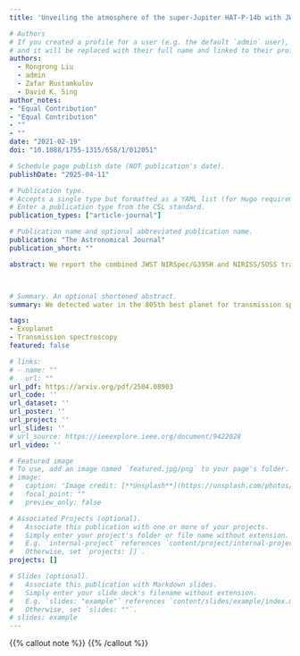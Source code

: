 ```yaml
---
title: 'Unveiling the atmosphere of the super-Jupiter HAT-P-14b with JWST NIRISS and NIRSpec'

# Authors
# If you created a profile for a user (e.g. the default `admin` user), write the username (folder name) here
# and it will be replaced with their full name and linked to their profile.
authors:
  - Rongrong Liu
  - admin
  - Zafar Rustamkulov
  - David K. Sing
author_notes:
- "Equal Contribution"
- "Equal Contribution"
- ""
- ""
date: "2021-02-19"
doi: "10.1088/1755-1315/658/1/012051"

# Schedule page publish date (NOT publication's date).
publishDate: "2025-04-11"

# Publication type.
# Accepts a single type but formatted as a YAML list (for Hugo requirements).
# Enter a publication type from the CSL standard.
publication_types: ["article-journal"]

# Publication name and optional abbreviated publication name.
publication: "The Astronomical Journal"
publication_short: ""

abstract: We report the combined JWST NIRSpec/G395H and NIRISS/SOSS transmission spectrum of the transiting super-Jupiter HAT-P-14 b, from 0.60 $\mu m$ to 5.14 $\mu m$. Initial analysis of these data reported a near-featureless spectrum at NIRSpec wavelengths range (2.87 $\mu m$ to 5.14 $\mu m$) consistent with the small atmospheric scale height of the planet and unexplained bumps and wiggles at NIRISS wavelengths range (0.6 $\mu m$ to 2.8 $\mu m$). Here, we produce a self-consistent  spectrum of HAT-P-14 b's atmosphere with an up-to-date reduction. We detect H$_2$O (3.09 $\sigma$) both across NIRISS/SOSS wavelengths range and at the bluest end of NIRSpc/G395H as well as a gray cloud deck (1.90 $\sigma$). We constrain the atmospheric metallicity of HAT-P-14 b to be roughly Solar, with [Fe/H] $= -0.08^{+0.89}_{-0.98}$, consistent with the planet mass-metallicity relationship. The differences compared to previous works are likely due to the improved STScI \verb|jwst| pipeline, which highlights the need to reanalyze the early NIRISS/SOSS transiting exoplanet targets with the latest methods. As HAT-P-14 b is placed as the 805th best target for transmission spectroscopy according to Transmission Spectroscopy Metrics (TSM), our results showcase JWST's unparalleled photometric precision which can easily characterize a thousand exoplanets' atmospheres through transmission spectroscopy.



# Summary. An optional shortened abstract.
summary: We detected water in the 805th best planet for transmission spectroscopy with JWST NIRISS/SOSS and NIRSPec/G395H!

tags:
- Exoplanet
- Transmission spectroscopy
featured: false

# links:
# - name: ""
#   url: ""
url_pdf: https://arxiv.org/pdf/2504.08903
url_code: ''
url_dataset: ''
url_poster: ''
url_project: ''
url_slides: ''
# url_source: https://ieeexplore.ieee.org/document/9422028
url_video: ''

# Featured image
# To use, add an image named `featured.jpg/png` to your page's folder. 
# image:
#   caption: 'Image credit: [**Unsplash**](https://unsplash.com/photos/jdD8gXaTZsc)'
#   focal_point: ""
#   preview_only: false

# Associated Projects (optional).
#   Associate this publication with one or more of your projects.
#   Simply enter your project's folder or file name without extension.
#   E.g. `internal-project` references `content/project/internal-project/index.md`.
#   Otherwise, set `projects: []`.
projects: []

# Slides (optional).
#   Associate this publication with Markdown slides.
#   Simply enter your slide deck's filename without extension.
#   E.g. `slides: "example"` references `content/slides/example/index.md`.
#   Otherwise, set `slides: ""`.
# slides: example
---
```


{{% callout note %}}
{{% /callout %}}


